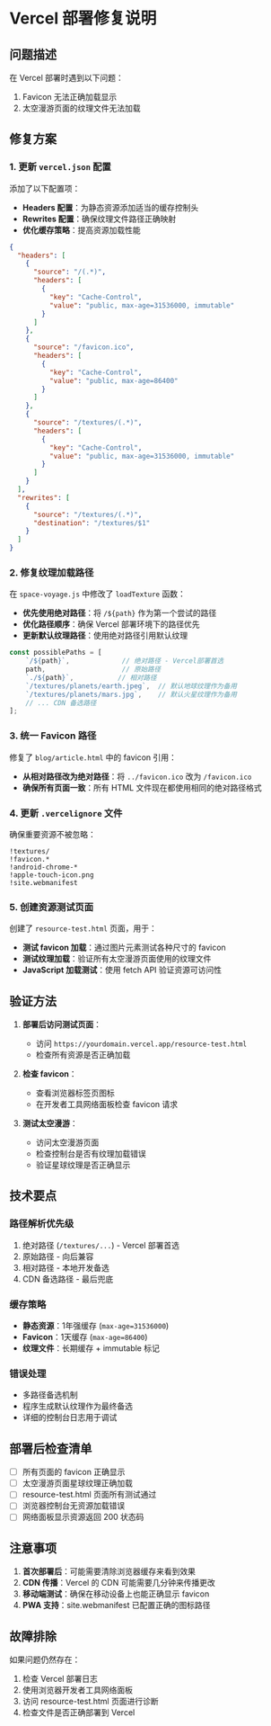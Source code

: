 # Vercel 部署修复说明

## 问题描述
在 Vercel 部署时遇到以下问题：
1. Favicon 无法正确加载显示
2. 太空漫游页面的纹理文件无法加载

## 修复方案

### 1. 更新 `vercel.json` 配置

添加了以下配置项：

- **Headers 配置**：为静态资源添加适当的缓存控制头
- **Rewrites 配置**：确保纹理文件路径正确映射
- **优化缓存策略**：提高资源加载性能

```json
{
  "headers": [
    {
      "source": "/(.*)",
      "headers": [
        {
          "key": "Cache-Control",
          "value": "public, max-age=31536000, immutable"
        }
      ]
    },
    {
      "source": "/favicon.ico",
      "headers": [
        {
          "key": "Cache-Control", 
          "value": "public, max-age=86400"
        }
      ]
    },
    {
      "source": "/textures/(.*)",
      "headers": [
        {
          "key": "Cache-Control",
          "value": "public, max-age=31536000, immutable"
        }
      ]
    }
  ],
  "rewrites": [
    {
      "source": "/textures/(.*)",
      "destination": "/textures/$1"
    }
  ]
}
```

### 2. 修复纹理加载路径

在 `space-voyage.js` 中修改了 `loadTexture` 函数：

- **优先使用绝对路径**：将 `/${path}` 作为第一个尝试的路径
- **优化路径顺序**：确保 Vercel 部署环境下的路径优先
- **更新默认纹理路径**：使用绝对路径引用默认纹理

```javascript
const possiblePaths = [
    `/${path}`,             // 绝对路径 - Vercel部署首选
    path,                   // 原始路径
    `./${path}`,           // 相对路径
    `/textures/planets/earth.jpeg`,  // 默认地球纹理作为备用
    `/textures/planets/mars.jpg`,    // 默认火星纹理作为备用
    // ... CDN 备选路径
];
```

### 3. 统一 Favicon 路径

修复了 `blog/article.html` 中的 favicon 引用：

- **从相对路径改为绝对路径**：将 `../favicon.ico` 改为 `/favicon.ico`
- **确保所有页面一致**：所有 HTML 文件现在都使用相同的绝对路径格式

### 4. 更新 `.vercelignore` 文件

确保重要资源不被忽略：

```
!textures/
!favicon.*
!android-chrome-*
!apple-touch-icon.png
!site.webmanifest
```

### 5. 创建资源测试页面

创建了 `resource-test.html` 页面，用于：

- **测试 favicon 加载**：通过图片元素测试各种尺寸的 favicon
- **测试纹理加载**：验证所有太空漫游页面使用的纹理文件
- **JavaScript 加载测试**：使用 fetch API 验证资源可访问性

## 验证方法

1. **部署后访问测试页面**：
   - 访问 `https://yourdomain.vercel.app/resource-test.html`
   - 检查所有资源是否正确加载

2. **检查 favicon**：
   - 查看浏览器标签页图标
   - 在开发者工具网络面板检查 favicon 请求

3. **测试太空漫游**：
   - 访问太空漫游页面
   - 检查控制台是否有纹理加载错误
   - 验证星球纹理是否正确显示

## 技术要点

### 路径解析优先级
1. 绝对路径 (`/textures/...`) - Vercel 部署首选
2. 原始路径 - 向后兼容
3. 相对路径 - 本地开发备选
4. CDN 备选路径 - 最后兜底

### 缓存策略
- **静态资源**：1年强缓存 (`max-age=31536000`)
- **Favicon**：1天缓存 (`max-age=86400`)
- **纹理文件**：长期缓存 + immutable 标记

### 错误处理
- 多路径备选机制
- 程序生成默认纹理作为最终备选
- 详细的控制台日志用于调试

## 部署后检查清单

- [ ] 所有页面的 favicon 正确显示
- [ ] 太空漫游页面星球纹理正确加载
- [ ] resource-test.html 页面所有测试通过
- [ ] 浏览器控制台无资源加载错误
- [ ] 网络面板显示资源返回 200 状态码

## 注意事项

1. **首次部署后**：可能需要清除浏览器缓存来看到效果
2. **CDN 传播**：Vercel 的 CDN 可能需要几分钟来传播更改
3. **移动端测试**：确保在移动设备上也能正确显示 favicon
4. **PWA 支持**：site.webmanifest 已配置正确的图标路径

## 故障排除

如果问题仍然存在：

1. 检查 Vercel 部署日志
2. 使用浏览器开发者工具网络面板
3. 访问 resource-test.html 页面进行诊断
4. 检查文件是否正确部署到 Vercel 